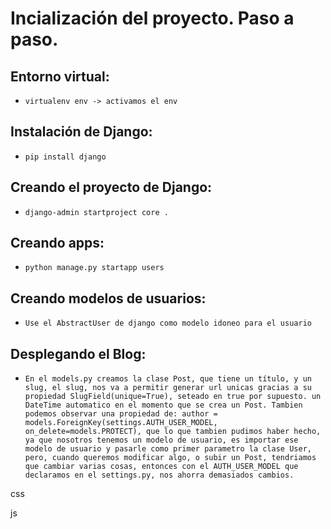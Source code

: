 # Incialización del proyecto. Paso a paso.

## Entorno virtual:
- `virtualenv env -> activamos el env`

## Instalación de Django:
- `pip install django`

## Creando el proyecto de Django:
- `django-admin startproject core .`

## Creando apps:
- `python manage.py startapp users`

## Creando modelos de usuarios:
- `Use el AbstractUser de django como modelo idoneo para el usuario`

## Desplegando el Blog:
- `En el models.py creamos la clase Post, que tiene un título, y un slug, el slug, nos va a permitir generar url unicas gracias a su propiedad SlugField(unique=True), seteado en true por supuesto. un DateTime automatico en el momento que se crea un Post. Tambien podemos observar una propiedad de: author = models.ForeignKey(settings.AUTH_USER_MODEL, on_delete=models.PROTECT), que lo que tambien pudimos haber hecho, ya que nosotros tenemos un modelo de usuario, es importar ese modelo de usuario y pasarle como primer parametro la clase User, pero, cuando queremos modificar algo, o subir un Post, tendriamos que cambiar varias cosas, entonces con el AUTH_USER_MODEL que declaramos en el settings.py, nos ahorra demasiados cambios.`




css
<link href="https://cdn.jsdelivr.net/npm/bootstrap@5.0.2/dist/css/bootstrap.min.css" rel="stylesheet" integrity="sha384-EVSTQN3/azprG1Anm3QDgpJLIm9Nao0Yz1ztcQTwFspd3yD65VohhpuuCOmLASjC" crossorigin="anonymous">

js
<script src="https://cdn.jsdelivr.net/npm/bootstrap@5.0.2/dist/js/bootstrap.bundle.min.js" integrity="sha384-MrcW6ZMFYlzcLA8Nl+NtUVF0sA7MsXsP1UyJoMp4YLEuNSfAP+JcXn/tWtIaxVXM" crossorigin="anonymous"></script>
